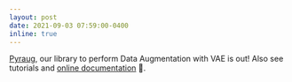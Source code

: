 ```yaml
---
layout: post
date: 2021-09-03 07:59:00-0400
inline: true
---
```


[Pyraug](https://github.com/clementchadebec/pyraug), our library to perform Data Augmentation with VAE is out! Also see tutorials and [online documentation](https://pyraug.readthedocs.io/en/latest/index.html) 🚀.